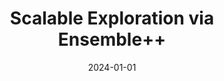 ---
title: "Scalable Exploration via Ensemble++"
collection: preprint
category: preprint
permalink: /publication/preprint-paper-title-number-3
# excerpt: 'This paper is about the number 1. The number 2 is left for future work.'
date: 2024-01-01
# venue: 'Journal 1'
paperurl: 'https://arxiv.org/abs/2407.13195'
codeurl: 'https://github.com/szrlee/Ensemble_Plus_Plus'
authors: 'Yingru Li*, <strong>Jiawei Xu</strong>*, Baoxiang Wang, Zhi-Quan Luo.'
# citation: 'Your Name, You. (2009). &quot;Paper Title Number 1.&quot; <i>Journal 1</i>. 1(1).'
---